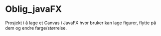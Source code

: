 # Oblig_javaFX

Prosjekt i å lage et Canvas i JavaFX hvor bruker kan lage figurer, flytte på dem og endre farge/størrelse.
